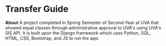 # Transfer Guide

__About__
A project completed in Spring Semester of Second-Year at UVA that showed equal classes through administrative approval to UVA's using UVA's SIS API. It is built upon the Django framework which uses Python, SQL, HTML, CSS, Bootstrap, and JS to run the app.
